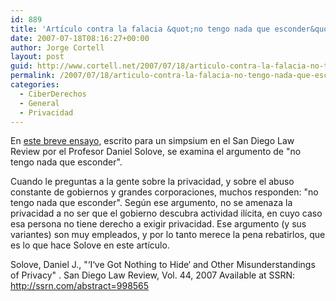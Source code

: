 ```yaml
---
id: 889
title: 'Artí­culo contra la falacia &quot;no tengo nada que esconder&quot;'
date: 2007-07-18T08:16:27+00:00
author: Jorge Cortell
layout: post
guid: http://www.cortell.net/2007/07/18/articulo-contra-la-falacia-no-tengo-nada-que-esconder/
permalink: /2007/07/18/articulo-contra-la-falacia-no-tengo-nada-que-esconder/
categories:
  - CiberDerechos
  - General
  - Privacidad
---
```

En <a target="_blank" title="Artí­culo" href="http://papers.ssrn.com/sol3/papers.cfm?abstract_id=998565">este breve ensayo</a>, escrito para un simpsium en el San Diego Law Review por el Profesor Daniel Solove, se examina el argumento de "no tengo nada que esconder".

Cuando le preguntas a la gente sobre la privacidad, y sobre el abuso constante de gobiernos y grandes corporaciones, muchos responden: "no tengo nada que esconder". Según ese argumento, no se amenaza la privacidad a no ser que el gobierno descubra actividad ilí­cita, en cuyo caso esa persona no tiene derecho a exigir privacidad. Ese argumento (y sus variantes) son muy empleados, y por lo tanto merece la pena rebatirlos, que es lo que hace Solove en este artí­culo.

Solove, Daniel J., "‘I‘ve Got Nothing to Hide‘ and Other Misunderstandings of Privacy" . San Diego Law Review, Vol. 44, 2007 Available at SSRN: http://ssrn.com/abstract=998565